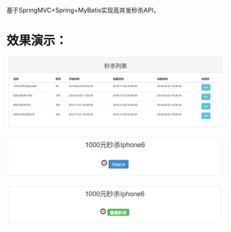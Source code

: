 基于SpringMVC+Spring+MyBatis实现高并发秒杀API，
# 效果演示：


 ![image](https://github.com/JluTiger/secKill/blob/master/list.png)
 
 ![image](https://github.com/JluTiger/secKill/blob/master/seckill.png)
  
 ![image](https://github.com/JluTiger/secKill/blob/master/fail.png)
